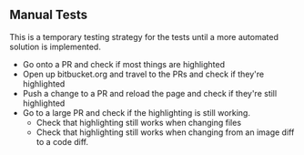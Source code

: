 ## Manual Tests
This is a temporary testing strategy for the tests until a more automated solution is implemented.

- Go onto a PR and check if most things are highlighted
- Open up bitbucket.org and travel to the PRs and check if they're highlighted
- Push a change to a PR and reload the page and check if they're still highlighted
- Go to a large PR and check if the highlighting is still working.
  - Check that highlighting still works when changing files
  - Check that highlighting still works when changing from an image diff to a code diff.